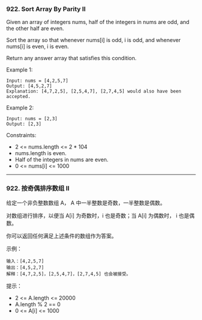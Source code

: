 ### 922. Sort Array By Parity II
Given an array of integers nums, half of the integers in nums are odd, and the other half are even.

Sort the array so that whenever nums[i] is odd, i is odd, and whenever nums[i] is even, i is even.

Return any answer array that satisfies this condition.



Example 1:

	Input: nums = [4,2,5,7]
	Output: [4,5,2,7]
	Explanation: [4,7,2,5], [2,5,4,7], [2,7,4,5] would also have been accepted.

Example 2:

	Input: nums = [2,3]
	Output: [2,3]



Constraints:

* 2 <= nums.length <= 2 * 104
* nums.length is even.
* Half of the integers in nums are even.
* 0 <= nums[i] <= 1000

---- 

### 922. 按奇偶排序数组 II
给定一个非负整数数组 A， A 中一半整数是奇数，一半整数是偶数。

对数组进行排序，以便当 A[i] 为奇数时，i 也是奇数；当 A[i] 为偶数时， i 也是偶数。

你可以返回任何满足上述条件的数组作为答案。



示例：

	输入：[4,2,5,7]
	输出：[4,5,2,7]
	解释：[4,7,2,5]，[2,5,4,7]，[2,7,4,5] 也会被接受。



提示：

* 2 <= A.length <= 20000
* A.length % 2 == 0
* 0 <= A[i] <= 1000
